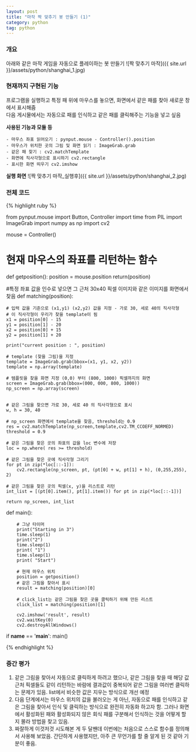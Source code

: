 ```yaml
---
layout: post
title: "마작 짝 맞추기 봇 만들기 (1)"
category: python
tag: python
---
```



### 개요

아래와 같은 마작 게임을 자동으로 플레이하는 봇 만들기
![짝 맞추기 마작]({{ site.url }}/assets/python/shanghai_1.jpg)


### 현재까지 구현된 기능
프로그램을 실행하고 특정 패 위에 마우스를 놓으면, 화면에서 같은 패를 찾아 새로운 창에서 표시해줌  
다음 게시물에서는 자동으로 패를 인식하고 같은 패를 클릭해주는 기능을 넣고 싶음  


**사용된 기능과 모듈 등**
```
- 마우스 좌표 읽어오기 : pynput.mouse - Controller().position
- 마우스가 위치한 곳의 그림 및 화면 읽기 : ImageGrab.grab
- 같은 패 찾기 : cv2.matchTemplate
- 화면에 직사각형으로 표시하기 cv2.rectangle
- 표시한 화면 띄우기 cv2.imshow
```



**실행 화면**
![짝 맞추기 마작_실행후]({{ site.url }}/assets/python/shanghai_2.jpg)


### 전체 코드

{% highlight ruby %}

from pynput.mouse import Button, Controller
import time
from PIL import ImageGrab
import numpy as np
import cv2

mouse = Controller()


# 현재 마우스의 좌표를 리턴하는 함수
def getposition():
    position = mouse.position
    return(position)


#특정 좌표 값을 인수로 넣으면 그 근처 30x40 픽셀 이미지와 같은 이미지를 화면에서 찾음
def matching(position):

    # 입력 값을 기준으로 (x1,y1) (x2,y2) 값을 지정 - 가로 30, 세로 40의 직사각형
    # 이 직사각형이 우리가 찾을 template이 됨
    x1 = position[0] - 15
    y1 = position[1] - 20
    x2 = position[0] + 15
    y2 = position[1] + 20

    print("current position : ", position)

    # template (찾을 그림)을 지정
    template = ImageGrab.grab(bbox=(x1, y1, x2, y2))
    template = np.array(template)

    # 템플릿을 찾을 화면 지정 (0,0) 부터 (800, 1000) 픽셀까지의 화면
    screen = ImageGrab.grab(bbox=(000, 000, 800, 1000))
    np_screen = np.array(screen)


    # 같은 그림을 찾으면 가로 30, 세로 40 의 직사각형으로 표시
    w, h = 30, 40

    # np_screen 화면에서 template을 찾음, threshold는 0.9
    res = cv2.matchTemplate(np_screen,template,cv2.TM_CCOEFF_NORMED)
    threshold = 0.9

    # 같은 그림을 찾은 곳의 좌표의 값을 loc 변수에 저장
    loc = np.where( res >= threshold)

    # 같은 그림을 찾은 곳에 직사각형 그리기
    for pt in zip(*loc[::-1]):
        cv2.rectangle(np_screen, pt, (pt[0] + w, pt[1] + h), (0,255,255), 2)

    # 같은 그림을 찾은 곳의 픽셀(x, y)을 리스트로 리턴
    int_list = [(pt[0].item(), pt[1].item()) for pt in zip(*loc[::-1])]

    return np_screen, int_list



def main():

        # 그냥 타이머
        print("Starting in 3")
        time.sleep(1)
        print("2")
        time.sleep(1)
        print( "1")
        time.sleep(1)
        print( "Start")

        # 현재 마우스 위치
        position = getposition()
        # 같은 그림을 찾아서 표시
        result = matching(position)[0]

        # click_list는 같은 그림을 찾은 곳을 클릭하기 위해 만든 리스트
        click_list = matching(position)[1]

        cv2.imshow('result', result)
        cv2.waitKey(0)
        cv2.destroyAllWindows()

if __name__ == '__main__':
    main()

{% endhighlight %}


### 중간 평가

1. 같은 그림을 찾아서 자동으로 클릭하게 하려고 했으나, 같은 그림을 찾을 때 해당 값 근처 픽셀들도 같이 리턴하는 바람에 결과값이 중복되어 같은 그림을 여러번 클릭하는 문제가 있음. list에서 비슷한 값은 지우는 방식으로 개선 예정  
2. 다음 단계에서는 마우스 위치의 값을 불러오는 게 아닌, 자동으로 패를 인식하고 같은 그림을 찾아서 인식 및 클릭하는 방식으로 완전히 자동화 하고자 함. 그러나 화면에서 활성화된 패와 활성화되지 않은 회식 패를 구분해서 인식하는 것을 어떻게 할지 몰라 방법을 찾고 있음.
3. 짜잘하게 이것저것 시도해본 게 두 달짼데 이번에는 처음으로 스스로 함수를 정의해서 사용해 보았음. 간단하게 사용했지만, 아주 큰 무언가를 할 줄 알게 된 것 같아 기분이 좋음.
